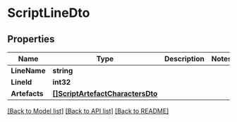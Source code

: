 # ScriptLineDto

## Properties

Name | Type | Description | Notes
------------ | ------------- | ------------- | -------------
**LineName** | **string** |  | 
**LineId** | **int32** |  | 
**Artefacts** | [**[]ScriptArtefactCharactersDto**](ScriptArtefactCharactersDTO.md) |  | 

[[Back to Model list]](../README.md#documentation-for-models) [[Back to API list]](../README.md#documentation-for-api-endpoints) [[Back to README]](../README.md)


